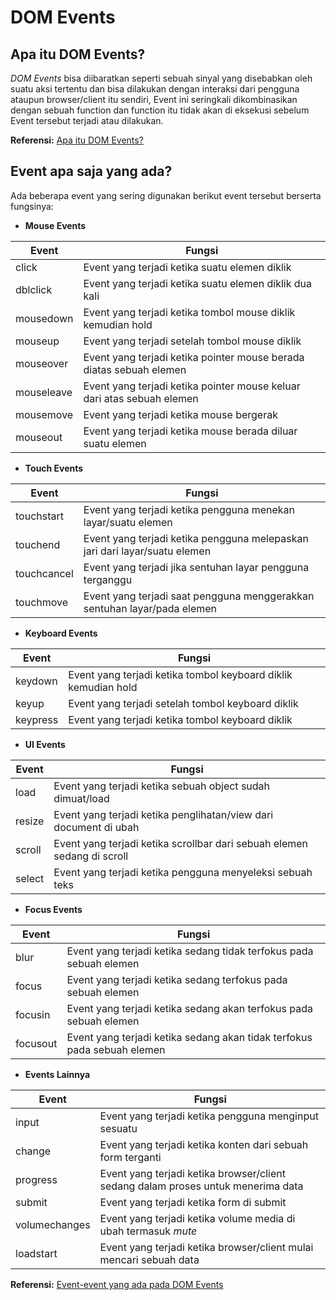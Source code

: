 # DOM Events
## Apa itu DOM Events?
_DOM Events_ bisa diibaratkan seperti sebuah sinyal yang disebabkan oleh suatu aksi tertentu dan bisa dilakukan dengan interaksi dari pengguna ataupun browser/client itu sendiri, Event ini seringkali dikombinasikan dengan sebuah function dan function itu tidak akan di eksekusi sebelum Event tersebut terjadi atau dilakukan.

**Referensi:** [Apa itu DOM Events?](https://www.w3schools.com/jsref/dom_obj_event.asp)

## Event apa saja yang ada?
Ada beberapa event yang sering digunakan berikut event tersebut berserta fungsinya:


- **Mouse Events**

|              Event             |             Fungsi                                                                         |
| ------------------------------ | ------------------------------------------------------------------------------------------ |
| click                          |   Event yang terjadi ketika suatu elemen diklik                                            |
| dblclick                       |   Event yang terjadi ketika suatu elemen diklik dua kali                                   |
| mousedown                      |   Event yang terjadi ketika tombol mouse diklik kemudian hold                              |
| mouseup                        |   Event yang terjadi setelah tombol mouse diklik                                           |
| mouseover                      |   Event yang terjadi ketika pointer mouse berada diatas sebuah elemen                      |
| mouseleave                     |   Event yang terjadi ketika pointer mouse keluar dari atas sebuah elemen                   |
| mousemove                      |   Event yang terjadi ketika mouse bergerak
| mouseout                       |   Event yang terjadi ketika mouse berada diluar suatu elemen          

- **Touch Events**

|              Event             |             Fungsi                                                                         |
| ------------------------------ | ------------------------------------------------------------------------------------------ |
| touchstart                     |   Event yang terjadi ketika pengguna menekan layar/suatu elemen
| touchend                       |   Event yang terjadi ketika pengguna melepaskan jari dari layar/suatu elemen
| touchcancel                    |   Event yang terjadi jika sentuhan layar pengguna terganggu
| touchmove                      |   Event yang terjadi saat pengguna menggerakkan sentuhan layar/pada elemen

- **Keyboard Events**

|              Event             |             Fungsi                                                                         |
| ------------------------------ | ------------------------------------------------------------------------------------------ |
| keydown                        |   Event yang terjadi ketika tombol keyboard diklik kemudian hold
| keyup                          |   Event yang terjadi setelah tombol keyboard diklik
| keypress                       |   Event yang terjadi ketika tombol keyboard diklik


- **UI Events**

|              Event             |             Fungsi                                                                         |
| ------------------------------ | ------------------------------------------------------------------------------------------ |
| load                           |   Event yang terjadi ketika sebuah object sudah dimuat/load
| resize                         |   Event yang terjadi ketika penglihatan/view dari document di ubah
| scroll                         |   Event yang terjadi ketika scrollbar dari sebuah elemen sedang di scroll
| select                         |   Event yang terjadi ketika pengguna menyeleksi sebuah teks

- **Focus Events**

|              Event             |             Fungsi                                                                         |
| ------------------------------ | ------------------------------------------------------------------------------------------ |
| blur                           |   Event yang terjadi ketika sedang tidak terfokus pada sebuah elemen
| focus                          |   Event yang terjadi ketika sedang terfokus pada sebuah elemen
| focusin                        |   Event yang terjadi ketika sedang akan terfokus pada sebuah elemen
| focusout                       |   Event yang terjadi ketika sedang akan tidak terfokus pada sebuah elemen


- **Events Lainnya**

|              Event             |             Fungsi                                                                         |
| ------------------------------ | ------------------------------------------------------------------------------------------ |
| input                          |   Event yang terjadi ketika pengguna menginput sesuatu
| change                         |   Event yang terjadi ketika konten dari sebuah form terganti
| progress                       |   Event yang terjadi ketika browser/client sedang dalam proses untuk menerima data
| submit                         |   Event yang terjadi ketika form di submit
| volumechanges                  |   Event yang terjadi ketika volume media di ubah termasuk _mute_
| loadstart                      |   Event yang terjadi ketika browser/client mulai mencari sebuah data

**Referensi:** [Event-event yang ada pada DOM Events](https://www.w3schools.com/jsref/dom_obj_event.asp)

